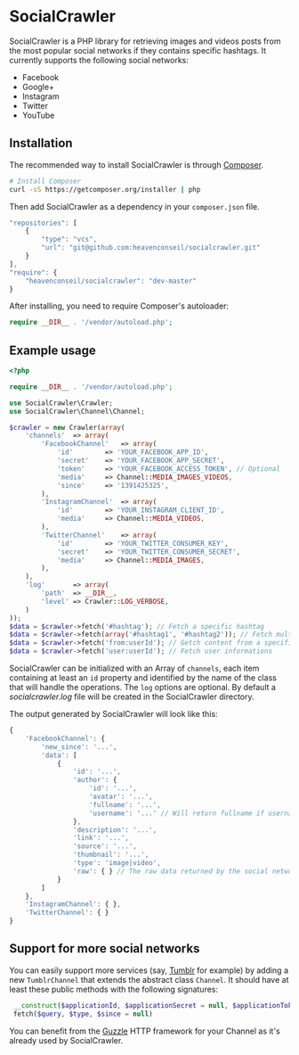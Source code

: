 # SocialCrawler

SocialCrawler is a PHP library for retrieving images and videos posts from the most popular social networks if they contains specific hashtags. It currently supports the following social networks:

- Facebook
- Google+
- Instagram
- Twitter
- YouTube


## Installation

The recommended way to install SocialCrawler is through [Composer](http://getcomposer.org).

```bash
# Install Composer
curl -sS https://getcomposer.org/installer | php
```

Then add SocialCrawler as a dependency in your `composer.json` file.
```javascript
"repositories": [
    {
        "type": "vcs",
        "url": "git@github.com:heavenconseil/socialcrawler.git"
    }
],
"require": {
    "heavenconseil/socialcrawler": "dev-master"
}
```

After installing, you need to require Composer's autoloader:

```php
require __DIR__ . '/vendor/autoload.php';
```

## Example usage

```php
<?php

require __DIR__ . '/vendor/autoload.php';

use SocialCrawler\Crawler;
use SocialCrawler\Channel\Channel;

$crawler = new Crawler(array(
    'channels'  => array(
        'FacebookChannel'   => array(
            'id'        => 'YOUR_FACEBOOK_APP_ID',
            'secret'    => 'YOUR_FACEBOOK_APP_SECRET',
            'token'     => 'YOUR_FACEBOOK_ACCESS_TOKEN', // Optional
            'media'     => Channel::MEDIA_IMAGES_VIDEOS,
            'since'     => '1391425325',
        ),
        'InstagramChannel'  => array(
            'id'        => 'YOUR_INSTAGRAM_CLIENT_ID',
            'media'     => Channel::MEDIA_VIDEOS,
        ),
        'TwitterChannel'    => array(
            'id'        => 'YOUR_TWITTER_CONSUMER_KEY',
            'secret'    => 'YOUR_TWITTER_CONSUMER_SECRET',
            'media'     => Channel::MEDIA_IMAGES,
        ),
    ),
    'log'       => array(
        'path'  => __DIR__,
        'level' => Crawler::LOG_VERBOSE,
    )
));
$data = $crawler->fetch('#hashtag'); // Fetch a specific hashtag
$data = $crawler->fetch(array('#hashtag1', '#hashtag2')); // Fetch multiple hashtags
$data = $crawler->fetch('from:userId'); // Getch content from a specific user
$data = $crawler->fetch('user:userId'); // Fetch user informations
```

SocialCrawler can be initialized with an Array of `channels`, each item containing at least an `id` property and identified by the name of the class that will handle the operations.
The `log` options are optional. By default a *socialcrawler.log* file will be created in the SocialCrawler directory.

The output generated by SocialCrawler will look like this:

```javascript
{
    'FacebookChannel': {
        'new_since': '...',
        'data': [
            {
                'id': '...',
                'author': {
                    'id': '...',
                    'avatar': '...',
                    'fullname': '...',
                    'username': '...' // Will return fullname if username is not set
                },
                'description': '...',
                'link': '...',
                'source': '...',
                'thumbnail': '...',
                'type': 'image|video',
                'raw': { } // The raw data returned by the social network API
            }
        ]
    },
    'InstagramChannel': { },
    'TwitterChannel': { }
}
```

## Support for more social networks

You can easily support more services (say, [Tumblr](http://www.tumblr.com/docs/en/api/v2) for example) by adding a new `TumblrChannel` that extends the abstract class `Channel`. It should have at least these public methods with the following signatures:

```php
 __construct($applicationId, $applicationSecret = null, $applicationToken = null)
 fetch($query, $type, $since = null)
```

You can benefit from the [Guzzle](https://github.com/guzzle/guzzle) HTTP framework for your Channel as it's already used by SocialCrawler.
